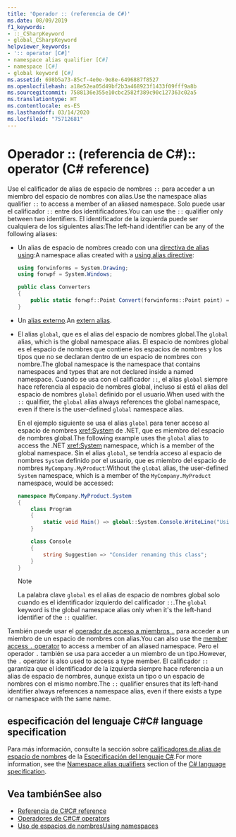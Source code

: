 ```yaml
---
title: 'Operador :: (referencia de C#)'
ms.date: 08/09/2019
f1_keywords:
- ::_CSharpKeyword
- global_CSharpKeyword
helpviewer_keywords:
- ':: operator [C#]'
- namespace alias qualifier [C#]
- namespace [C#]
- global keyword [C#]
ms.assetid: 698b5a73-85cf-4e0e-9e8e-6496887f8527
ms.openlocfilehash: a18e52ea05d49bf2b3a468923f1433f09fff9a8b
ms.sourcegitcommit: 7588136e355e10cbc2582f389c90c127363c02a5
ms.translationtype: HT
ms.contentlocale: es-ES
ms.lasthandoff: 03/14/2020
ms.locfileid: "75712681"
---
```

# <a name="-operator-c-reference"></a><span data-ttu-id="837f6-102">Operador :: (referencia de C#)</span><span class="sxs-lookup"><span data-stu-id="837f6-102">:: operator (C# reference)</span></span>

<span data-ttu-id="837f6-103">Use el calificador de alias de espacio de nombres `::` para acceder a un miembro del espacio de nombres con alias.</span><span class="sxs-lookup"><span data-stu-id="837f6-103">Use the namespace alias qualifier `::` to access a member of an aliased namespace.</span></span> <span data-ttu-id="837f6-104">Solo puede usar el calificador `::` entre dos identificadores.</span><span class="sxs-lookup"><span data-stu-id="837f6-104">You can use the `::` qualifier only between two identifiers.</span></span> <span data-ttu-id="837f6-105">El identificador de la izquierda puede ser cualquiera de los siguientes alias:</span><span class="sxs-lookup"><span data-stu-id="837f6-105">The left-hand identifier can be any of the following aliases:</span></span>

- <span data-ttu-id="837f6-106">Un alias de espacio de nombres creado con una [directiva de alias using](../keywords/using-directive.md):</span><span class="sxs-lookup"><span data-stu-id="837f6-106">A namespace alias created with a [using alias directive](../keywords/using-directive.md):</span></span>

  ```csharp
  using forwinforms = System.Drawing;
  using forwpf = System.Windows;
  
  public class Converters
  {
      public static forwpf::Point Convert(forwinforms::Point point) => new forwpf::Point(point.X, point.Y);
  }
  ```

- <span data-ttu-id="837f6-107">Un [alias externo](../keywords/extern-alias.md).</span><span class="sxs-lookup"><span data-stu-id="837f6-107">An [extern alias](../keywords/extern-alias.md).</span></span>
- <span data-ttu-id="837f6-108">El alias `global`, que es el alias del espacio de nombres global.</span><span class="sxs-lookup"><span data-stu-id="837f6-108">The `global` alias, which is the global namespace alias.</span></span> <span data-ttu-id="837f6-109">El espacio de nombres global es el espacio de nombres que contiene los espacios de nombres y los tipos que no se declaran dentro de un espacio de nombres con nombre.</span><span class="sxs-lookup"><span data-stu-id="837f6-109">The global namespace is the namespace that contains namespaces and types that are not declared inside a named namespace.</span></span> <span data-ttu-id="837f6-110">Cuando se usa con el calificador `::`, el alias `global` siempre hace referencia al espacio de nombres global, incluso si está el alias del espacio de nombres `global` definido por el usuario.</span><span class="sxs-lookup"><span data-stu-id="837f6-110">When used with the `::` qualifier, the `global` alias always references the global namespace, even if there is the user-defined `global` namespace alias.</span></span>

  <span data-ttu-id="837f6-111">En el ejemplo siguiente se usa el alias `global` para tener acceso al espacio de nombres <xref:System> de .NET, que es miembro del espacio de nombres global.</span><span class="sxs-lookup"><span data-stu-id="837f6-111">The following example uses the `global` alias to access the .NET <xref:System> namespace, which is a member of the global namespace.</span></span> <span data-ttu-id="837f6-112">Sin el alias `global`, se tendría acceso al espacio de nombres `System` definido por el usuario, que es miembro del espacio de nombres `MyCompany.MyProduct`:</span><span class="sxs-lookup"><span data-stu-id="837f6-112">Without the `global` alias, the user-defined `System` namespace, which is a member of the `MyCompany.MyProduct` namespace, would be accessed:</span></span>

  ```csharp
  namespace MyCompany.MyProduct.System
  {
      class Program
      {
          static void Main() => global::System.Console.WriteLine("Using global alias");
      }

      class Console
      {
          string Suggestion => "Consider renaming this class";
      }
  }
  ```

  > [!NOTE]
  > <span data-ttu-id="837f6-113">La palabra clave `global` es el alias de espacio de nombres global solo cuando es el identificador izquierdo del calificador `::`.</span><span class="sxs-lookup"><span data-stu-id="837f6-113">The `global` keyword is the global namespace alias only when it's the left-hand identifier of the `::` qualifier.</span></span>

<span data-ttu-id="837f6-114">También puede usar el [operador de acceso a miembros `.`](member-access-operators.md#member-access-operator-) para acceder a un miembro de un espacio de nombres con alias.</span><span class="sxs-lookup"><span data-stu-id="837f6-114">You can also use the [member access `.` operator](member-access-operators.md#member-access-operator-) to access a member of an aliased namespace.</span></span> <span data-ttu-id="837f6-115">Pero el operador `.` también se usa para acceder a un miembro de un tipo.</span><span class="sxs-lookup"><span data-stu-id="837f6-115">However, the `.` operator is also used to access a type member.</span></span> <span data-ttu-id="837f6-116">El calificador `::` garantiza que el identificador de la izquierda siempre hace referencia a un alias de espacio de nombres, aunque exista un tipo o un espacio de nombres con el mismo nombre.</span><span class="sxs-lookup"><span data-stu-id="837f6-116">The `::` qualifier ensures that its left-hand identifier always references a namespace alias, even if there exists a type or namespace with the same name.</span></span>

## <a name="c-language-specification"></a><span data-ttu-id="837f6-117">especificación del lenguaje C#</span><span class="sxs-lookup"><span data-stu-id="837f6-117">C# language specification</span></span>

<span data-ttu-id="837f6-118">Para más información, consulte la sección sobre [calificadores de alias de espacio de nombres](~/_csharplang/spec/namespaces.md#namespace-alias-qualifiers) de la [Especificación del lenguaje C#](~/_csharplang/spec/introduction.md).</span><span class="sxs-lookup"><span data-stu-id="837f6-118">For more information, see the [Namespace alias qualifiers](~/_csharplang/spec/namespaces.md#namespace-alias-qualifiers) section of the [C# language specification](~/_csharplang/spec/introduction.md).</span></span>

## <a name="see-also"></a><span data-ttu-id="837f6-119">Vea también</span><span class="sxs-lookup"><span data-stu-id="837f6-119">See also</span></span>

- [<span data-ttu-id="837f6-120">Referencia de C#</span><span class="sxs-lookup"><span data-stu-id="837f6-120">C# reference</span></span>](../index.md)
- [<span data-ttu-id="837f6-121">Operadores de C#</span><span class="sxs-lookup"><span data-stu-id="837f6-121">C# operators</span></span>](index.md)
- [<span data-ttu-id="837f6-122">Uso de espacios de nombres</span><span class="sxs-lookup"><span data-stu-id="837f6-122">Using namespaces</span></span>](../../programming-guide/namespaces/using-namespaces.md)
